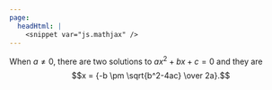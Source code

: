 ```yaml
---
page:
  headHtml: |
    <snippet var="js.mathjax" />
---
```


When $a \ne 0$, there are two solutions to $ax^2 + bx + c = 0$ and they are
$$x = {-b \pm \sqrt{b^2-4ac} \over 2a}.$$